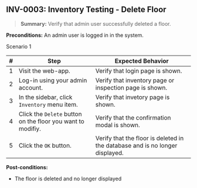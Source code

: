 ## **INV-0003:** Inventory Testing - Delete Floor  

> **Summary:** Verify that admin user successfully deleted a floor.  <br>

**Preconditions:** An admin user is logged in in the system.

Scenario 1 

 | \# | Step | Expected Behavior | 
 |----|------|-------------------| 
 |  1 |  Visit the web-app.    | Verify that login page is shown.  | 
 |  2 |  Log-in using your admin account.   | Verify that inventory page or inspection page is shown.   | 
 |  3 |  In the sidebar, click `Inventory` menu item.   | Verify that invetory page is shown.   |
 |  4 |  Click the `Delete` button on the floor you want to modifiy.   | Verify that the confirmation modal is shown.   |  
 |  5 |  Click the `OK` button.   | Verify that the floor is deleted in the database and is no longer displayed.   |  

**Post-conditions:**  

 - The floor is deleted and no longer displayed

